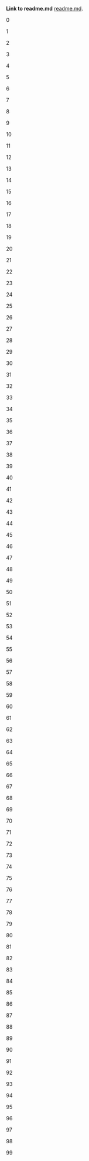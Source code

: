 **Link to readme.md**
[readme.md](https://github.com/shelbo726/Final-Project/blob/main/README.md).
<!DOCTYPE html>
<!-- saved from url=(0052)file:///C:/Users/shelb/Downloads/fizzbuzz%20(2).html -->
<html><head><meta http-equiv="Content-Type" content="text/html; charset=UTF-8">

<title>Fizz Buzz</title>
<script>

function fizzbuzz() {
	var display = document.getElementById('display');
	var displayHTML = "";
	for (i = 0; i < 100; i++) {
		//displayHTML += "<p>" + i + "</p>";
        if(i % 3 === 0 && i % 5 === 0 && i != 0)  {
            displayHTML += "<p>" + "fizzbuzz" + "</p>";
        } else if(i % 3 === 0 && i != 0) {
             displayHTML += "<p>" + "fizz" + "</p>";
        } else if ( i % 5 === 0 && i != 0){
            displayHTML += "<p>" + "buzz" + "</p>";
        } else {
            displayHTML += "<p>" + i + "</p>";
        }
    }
	display.innerHTML = displayHTML
}

</script>

</head>

<body onload="fizzbuzz()">
<div id="display"><p>0</p><p>1</p><p>2</p><p>3</p><p>4</p><p>5</p><p>6</p><p>7</p><p>8</p><p>9</p><p>10</p><p>11</p><p>12</p><p>13</p><p>14</p><p>15</p><p>16</p><p>17</p><p>18</p><p>19</p><p>20</p><p>21</p><p>22</p><p>23</p><p>24</p><p>25</p><p>26</p><p>27</p><p>28</p><p>29</p><p>30</p><p>31</p><p>32</p><p>33</p><p>34</p><p>35</p><p>36</p><p>37</p><p>38</p><p>39</p><p>40</p><p>41</p><p>42</p><p>43</p><p>44</p><p>45</p><p>46</p><p>47</p><p>48</p><p>49</p><p>50</p><p>51</p><p>52</p><p>53</p><p>54</p><p>55</p><p>56</p><p>57</p><p>58</p><p>59</p><p>60</p><p>61</p><p>62</p><p>63</p><p>64</p><p>65</p><p>66</p><p>67</p><p>68</p><p>69</p><p>70</p><p>71</p><p>72</p><p>73</p><p>74</p><p>75</p><p>76</p><p>77</p><p>78</p><p>79</p><p>80</p><p>81</p><p>82</p><p>83</p><p>84</p><p>85</p><p>86</p><p>87</p><p>88</p><p>89</p><p>90</p><p>91</p><p>92</p><p>93</p><p>94</p><p>95</p><p>96</p><p>97</p><p>98</p><p>99</p></div>


</body></html>



